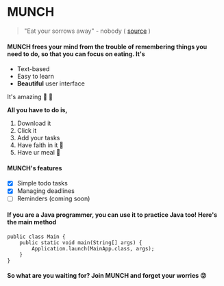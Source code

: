 # **MUNCH**

> "Eat your sorrows away" - nobody ( [source](https://images-wixmp-ed30a86b8c4ca887773594c2.wixmp.com/f/cb647821-dc91-4178-847f-42c98fbcd407/deogqv8-c614049b-bcf6-440a-9765-9f0b8299e350.png?token=eyJ0eXAiOiJKV1QiLCJhbGciOiJIUzI1NiJ9.eyJzdWIiOiJ1cm46YXBwOjdlMGQxODg5ODIyNjQzNzNhNWYwZDQxNWVhMGQyNmUwIiwiaXNzIjoidXJuOmFwcDo3ZTBkMTg4OTgyMjY0MzczYTVmMGQ0MTVlYTBkMjZlMCIsIm9iaiI6W1t7InBhdGgiOiJcL2ZcL2NiNjQ3ODIxLWRjOTEtNDE3OC04NDdmLTQyYzk4ZmJjZDQwN1wvZGVvZ3F2OC1jNjE0MDQ5Yi1iY2Y2LTQ0MGEtOTc2NS05ZjBiODI5OWUzNTAucG5nIn1dXSwiYXVkIjpbInVybjpzZXJ2aWNlOmZpbGUuZG93bmxvYWQiXX0.asrcbJKBG2WDOG76pc9cFPMQIZZvMiVkV0Qz47u2_14) )

#### MUNCH frees your mind from the trouble of remembering things you need to do, so that you can focus on eating. It's
- Text-based
- Easy to learn
- **Beautiful** user interface

It's amazing :star_struck: :star_struck:

**All you have to do is,**
1. Download it
2. Click it
3. Add your tasks
4. Have faith in it :pray:
5. Have ur meal :hamburger:

#### MUNCH's features
- [x] Simple todo tasks
- [x] Managing deadlines 
- [ ] Reminders (coming soon)

#### If you are a Java programmer, you can use it to practice Java too! Here's the main method
```
public class Main {
    public static void main(String[] args) {
        Application.launch(MainApp.class, args);
    }
}
```
#### So what are you waiting for? Join MUNCH and forget your worries :stuck_out_tongue_winking_eye:

